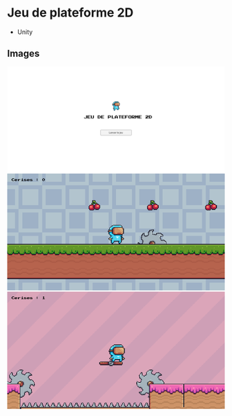 # Jeu de plateforme 2D

- Unity

## Images

<img src="./Images/menu.png" />
<img src="./Images/level1.png" />
<img src="./Images/level2.png" />
